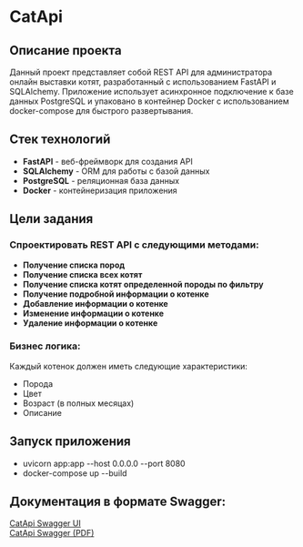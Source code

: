 # CatApi

## Описание проекта

Данный проект представляет собой REST API для администратора онлайн выставки котят, разработанный с использованием FastAPI и SQLAlchemy. Приложение использует асинхронное подключение к базе данных PostgreSQL и упаковано в контейнер Docker с использованием docker-compose для быстрого развертывания.

## Стек технологий

- **FastAPI** - веб-фреймворк для создания API
- **SQLAlchemy** - ORM для работы с базой данных
- **PostgreSQL** - реляционная база данных
- **Docker** - контейнеризация приложения

## Цели задания

### Спроектировать REST API с следующими методами:

- **Получение списка пород**
- **Получение списка всех котят**
- **Получение списка котят определенной породы по фильтру**
- **Получение подробной информации о котенке**
- **Добавление информации о котенке**
- **Изменение информации о котенке**
- **Удаление информации о котенке**

### Бизнес логика:

Каждый котенок должен иметь следующие характеристики:
- Порода
- Цвет
- Возраст (в полных месяцах)
- Описание

## Запуск приложения
- uvicorn app:app --host 0.0.0.0 --port 8080
- docker-compose up --build

## Документация в формате Swagger:
[CatApi Swagger UI](http://localhost:80/docs)</br>
[CatApi Swagger (PDF)](https://github.com/fatmaann/CatApi/blob/main/FastAPI%20-%20Swagger%20UI.pdf)
